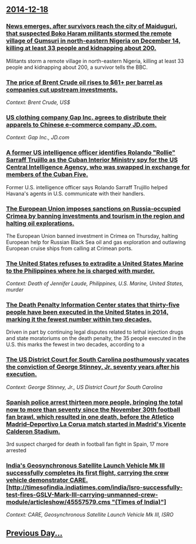 ## [2014-12-18](/news/2014/12/18/index.md)

### [News emerges, after survivors reach the city of Maiduguri, that suspected Boko Haram militants stormed the remote village of Gumsuri in north-eastern Nigeria on December 14, killing at least 33 people and kidnapping about 200. ](/news/2014/12/18/news-emerges-after-survivors-reach-the-city-of-maiduguri-that-suspected-boko-haram-militants-stormed-the-remote-village-of-gumsuri-in-nort.md)
Militants storm a remote village in north-eastern Nigeria, killing at least 33 people and kidnapping about 200, a survivor tells the BBC.

### [The price of Brent Crude oil rises to $61+ per barrel as companies cut upstream investments. ](/news/2014/12/18/the-price-of-brent-crude-oil-rises-to-61-per-barrel-as-companies-cut-upstream-investments.md)
_Context: Brent Crude, US$_

### [US clothing company Gap Inc. agrees to distribute their apparels to Chinese e-commerce company JD.com. ](/news/2014/12/18/us-clothing-company-gap-inc-agrees-to-distribute-their-apparels-to-chinese-e-commerce-company-jd-com.md)
_Context: Gap Inc., JD.com_

### [A former US intelligence officer identifies Rolando "Rollie" Sarraff Trujillo as the Cuban Interior Ministry spy for the US Central Intelligence Agency, who was swapped in exchange for members of the Cuban Five. ](/news/2014/12/18/a-former-us-intelligence-officer-identifies-rolando-rollie-sarraff-trujillo-as-the-cuban-interior-ministry-spy-for-the-us-central-intellig.md)
Former U.S. intelligence officer says Rolando Sarraff Trujillo helped Havana&#x27;s agents in U.S. communicate with their handlers.

### [The European Union imposes sanctions on Russia-occupied Crimea by banning investments and tourism in the region and halting oil explorations. ](/news/2014/12/18/the-european-union-imposes-sanctions-on-russia-occupied-crimea-by-banning-investments-and-tourism-in-the-region-and-halting-oil-explorations.md)
The European Union banned investment in Crimea on Thursday, halting European help for Russian Black Sea oil and gas exploration and outlawing European cruise ships from calling at Crimean ports.

### [The United States refuses to extradite a United States Marine to the Philippines where he is charged with murder. ](/news/2014/12/18/the-united-states-refuses-to-extradite-a-united-states-marine-to-the-philippines-where-he-is-charged-with-murder.md)
_Context: Death of Jennifer Laude, Philippines, U.S. Marine, United States, murder_

### [The Death Penalty Information Center states that thirty-five people have been executed in the United States in 2014, marking it the fewest number within two decades. ](/news/2014/12/18/the-death-penalty-information-center-states-that-thirty-five-people-have-been-executed-in-the-united-states-in-2014-marking-it-the-fewest-n.md)
Driven in part by continuing legal disputes related to lethal injection drugs and state moratoriums on the death penalty, the 35 people executed in the U.S. this marks the fewest in two decades, according to a

### [The US District Court for South Carolina posthumously vacates the conviction of George Stinney, Jr. seventy years after his execution. ](/news/2014/12/18/the-us-district-court-for-south-carolina-posthumously-vacates-the-conviction-of-george-stinney-jr-seventy-years-after-his-execution.md)
_Context: George Stinney, Jr., US District Court for South Carolina_

### [Spanish police arrest thirteen more people, bringing the total now to more than seventy since the November 30th football fan brawl, which resulted in one death, before the Atletico Madrid&ndash;Deportivo La Corua match started in Madrid's Vicente Calderon Stadium. ](/news/2014/12/18/spanish-police-arrest-thirteen-more-people-bringing-the-total-now-to-more-than-seventy-since-the-november-30th-football-fan-brawl-which-re.md)
3rd suspect charged for death in football fan fight in Spain, 17 more arrested

### [India's Geosynchronous Satellite Launch Vehicle Mk III successfully completes its first flight, carrying the crew vehicle demonstrator CARE. [http://timesofindia.indiatimes.com/india/Isro-successfully-test-fires-GSLV-Mark-III-carrying-unmanned-crew-module/articleshow/45557579.cms "(Times of India)"]](/news/2014/12/18/india-s-geosynchronous-satellite-launch-vehicle-mk-iii-successfully-completes-its-first-flight-carrying-the-crew-vehicle-demonstrator-care.md)
_Context: CARE, Geosynchronous Satellite Launch Vehicle Mk III, ISRO_

## [Previous Day...](/news/2014/12/17/index.md)

